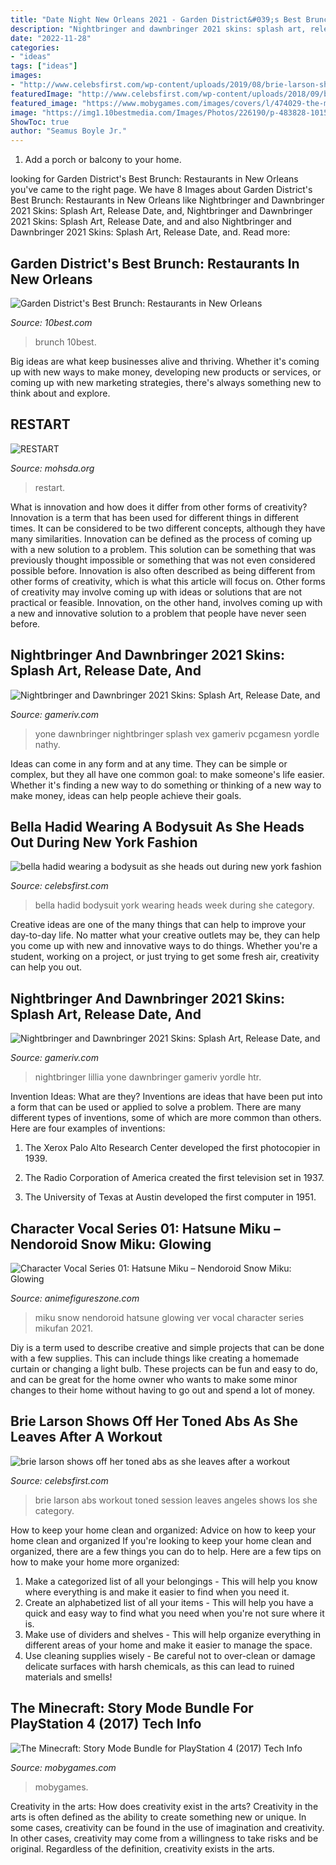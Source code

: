 ```yaml
---
title: "Date Night New Orleans 2021 - Garden District&#039;s Best Brunch: Restaurants In New Orleans"
description: "Nightbringer and dawnbringer 2021 skins: splash art, release date, and"
date: "2022-11-28"
categories:
- "ideas"
tags: ["ideas"]
images:
- "http://www.celebsfirst.com/wp-content/uploads/2019/08/brie-larson-shows-off-her-toned-abs-as-she-leaves-after-a-workout-session-in-los-angeles-130819_8.jpg"
featuredImage: "http://www.celebsfirst.com/wp-content/uploads/2018/09/bella-hadid-wearing-a-bodysuit-as-she-heads-out-during-new-york-fashion-week-in-new-york-city-070918_4.jpg"
featured_image: "https://www.mobygames.com/images/covers/l/474029-the-minecraft-story-mode-bundle-playstation-4-front-cover.png"
image: "https://img1.10bestmedia.com/Images/Photos/226190/p-483828-10151210862652330-574082475-n_54_990x660_201406020247.jpg"
ShowToc: true
author: "Seamus Boyle Jr."
---
```



1. Add a porch or balcony to your home.

	

		
looking for Garden District&#039;s Best Brunch: Restaurants in New Orleans you've came to the right page. We have 8 Images about Garden District&#039;s Best Brunch: Restaurants in New Orleans like Nightbringer and Dawnbringer 2021 Skins: Splash Art, Release Date, and, Nightbringer and Dawnbringer 2021 Skins: Splash Art, Release Date, and and also Nightbringer and Dawnbringer 2021 Skins: Splash Art, Release Date, and. Read more:
		
    
## Garden District&#039;s Best Brunch: Restaurants In New Orleans

<img loading=lazy src="https://img1.10bestmedia.com/Images/Photos/226190/p-483828-10151210862652330-574082475-n_54_990x660_201406020247.jpg" onerror="this.onerror=null;this.src='https://tse4.mm.bing.net/th?id=OIP.WyH1rsdz0y4HkcW3dRv5ZAHaE8&amp;pid=15.1';" alt="Garden District&#039;s Best Brunch: Restaurants in New Orleans">

_Source: 10best.com_

>brunch 10best. 

	

Big ideas are what keep businesses alive and thriving. Whether it's coming up with new ways to make money, developing new products or services, or coming up with new marketing strategies, there's always something new to think about and explore.

    
## RESTART

<img loading=lazy src="https://mohsda.org/mt-content/uploads/2019/07/restart-1.jpg" onerror="this.onerror=null;this.src='https://tse1.mm.bing.net/th?id=OIP.Emdn5DgvKk-ZTcpUmNZyTwHaHa&amp;pid=15.1';" alt="RESTART">

_Source: mohsda.org_

>restart. 

	

What is innovation and how does it differ from other forms of creativity?
Innovation is a term that has been used for different things in different times. It can be considered to be two different concepts, although they have many similarities. Innovation can be defined as the process of coming up with a new solution to a problem. This solution can be something that was previously thought impossible or something that was not even considered possible before. Innovation is also often described as being different from other forms of creativity, which is what this article will focus on. Other forms of creativity may involve coming up with ideas or solutions that are not practical or feasible. Innovation, on the other hand, involves coming up with a new and innovative solution to a problem that people have never seen before.

    
## Nightbringer And Dawnbringer 2021 Skins: Splash Art, Release Date, And

<img loading=lazy src="https://gameriv.com/wp-content/uploads/2021/09/yone-1536x864.jpg" onerror="this.onerror=null;this.src='https://tse3.mm.bing.net/th?id=OIP.7Q1j63E_PaNvKknMFPysuQHaEK&amp;pid=15.1';" alt="Nightbringer and Dawnbringer 2021 Skins: Splash Art, Release Date, and">

_Source: gameriv.com_

>yone dawnbringer nightbringer splash vex gameriv pcgamesn yordle nathy. 

	

Ideas can come in any form and at any time. They can be simple or complex, but they all have one common goal: to make someone's life easier. Whether it's finding a new way to do something or thinking of a new way to make money, ideas can help people achieve their goals.

    
## Bella Hadid Wearing A Bodysuit As She Heads Out During New York Fashion

<img loading=lazy src="http://www.celebsfirst.com/wp-content/uploads/2018/09/bella-hadid-wearing-a-bodysuit-as-she-heads-out-during-new-york-fashion-week-in-new-york-city-070918_4.jpg" onerror="this.onerror=null;this.src='https://tse3.mm.bing.net/th?id=OIP.79iODRJhdorO7mHMYSuGDgHaLH&amp;pid=15.1';" alt="bella hadid wearing a bodysuit as she heads out during new york fashion">

_Source: celebsfirst.com_

>bella hadid bodysuit york wearing heads week during she category. 

	

Creative ideas are one of the many things that can help to improve your day-to-day life. No matter what your creative outlets may be, they can help you come up with new and innovative ways to do things. Whether you're a student, working on a project, or just trying to get some fresh air, creativity can help you out.

    
## Nightbringer And Dawnbringer 2021 Skins: Splash Art, Release Date, And

<img loading=lazy src="https://gameriv.com/wp-content/uploads/2021/09/lillia-2048x1152.jpg" onerror="this.onerror=null;this.src='https://tse3.mm.bing.net/th?id=OIP.tvj84-U0apNvAPvJe0oUIQHaEK&amp;pid=15.1';" alt="Nightbringer and Dawnbringer 2021 Skins: Splash Art, Release Date, and">

_Source: gameriv.com_

>nightbringer lillia yone dawnbringer gameriv yordle htr. 

	

Invention Ideas: What are they?
Inventions are ideas that have been put into a form that can be used or applied to solve a problem. There are many different types of inventions, some of which are more common than others. Here are four examples of inventions:
1. The Xerox Palo Alto Research Center developed the first photocopier in 1939.

2. The Radio Corporation of America created the first television set in 1937.

3. The University of Texas at Austin developed the first computer in 1951.


    
## Character Vocal Series 01: Hatsune Miku – Nendoroid Snow Miku: Glowing

<img loading=lazy src="https://animefigureszone.com/wp-content/uploads/2021/01/Character-Vocal-Series-01-Hatsune-Miku-Nendoroid-Snow-Miku-Glowing-Snow-Ver.-005.jpg" onerror="this.onerror=null;this.src='https://tse4.mm.bing.net/th?id=OIP.G3h02h2cOJIwy2zWDDKhigHaHa&amp;pid=15.1';" alt="Character Vocal Series 01: Hatsune Miku – Nendoroid Snow Miku: Glowing">

_Source: animefigureszone.com_

>miku snow nendoroid hatsune glowing ver vocal character series mikufan 2021. 

	

Diy is a term used to describe creative and simple projects that can be done with a few supplies. This can include things like creating a homemade curtain or changing a light bulb. These projects can be fun and easy to do, and can be great for the home owner who wants to make some minor changes to their home without having to go out and spend a lot of money.

    
## Brie Larson Shows Off Her Toned Abs As She Leaves After A Workout

<img loading=lazy src="http://www.celebsfirst.com/wp-content/uploads/2019/08/brie-larson-shows-off-her-toned-abs-as-she-leaves-after-a-workout-session-in-los-angeles-130819_8.jpg" onerror="this.onerror=null;this.src='https://tse2.mm.bing.net/th?id=OIP.OMAHwkmR3nf8lTBYamxTPAHaLH&amp;pid=15.1';" alt="brie larson shows off her toned abs as she leaves after a workout">

_Source: celebsfirst.com_

>brie larson abs workout toned session leaves angeles shows los she category. 

	

How to keep your home clean and organized: Advice on how to keep your home clean and organized
If you're looking to keep your home clean and organized, there are a few things you can do to help. Here are a few tips on how to make your home more organized: 
1. Make a categorized list of all your belongings - This will help you know where everything is and make it easier to find when you need it. 
2. Create an alphabetized list of all your items - This will help you have a quick and easy way to find what you need when you're not sure where it is. 
3. Make use of dividers and shelves - This will help organize everything in different areas of your home and make it easier to manage the space. 
4. Use cleaning supplies wisely - Be careful not to over-clean or damage delicate surfaces with harsh chemicals, as this can lead to ruined materials and smells!

    
## The Minecraft: Story Mode Bundle For PlayStation 4 (2017) Tech Info

<img loading=lazy src="https://www.mobygames.com/images/covers/l/474029-the-minecraft-story-mode-bundle-playstation-4-front-cover.png" onerror="this.onerror=null;this.src='https://tse2.mm.bing.net/th?id=OIP.26RvyEyIC7gF_ZmATB1c7wHaHa&amp;pid=15.1';" alt="The Minecraft: Story Mode Bundle for PlayStation 4 (2017) Tech Info">

_Source: mobygames.com_

>mobygames. 

	

Creativity in the arts: How does creativity exist in the arts?
Creativity in the arts is often defined as the ability to create something new or unique. In some cases, creativity can be found in the use of imagination and creativity. In other cases, creativity may come from a willingness to take risks and be original. Regardless of the definition, creativity exists in the arts.

